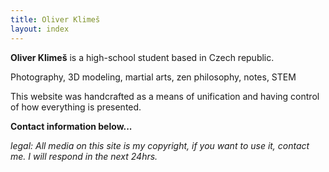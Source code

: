 ```yaml
---
title: Oliver Klimeš
layout: index
---
```



**Oliver Klimeš** is a high-school student based in Czech republic.



Photography, 3D modeling, martial arts, zen philosophy, notes, STEM    

This website was handcrafted as a means of unification and having control of how everything is presented. 

**Contact information below...**



*legal: All media on this site is my copyright, if you want to use it, contact me. I will respond in the next 24hrs.*
